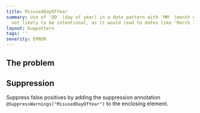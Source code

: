 ```yaml
---
title: MisusedDayOfYear
summary: Use of 'DD' (day of year) in a date pattern with 'MM' (month of year) is
  not likely to be intentional, as it would lead to dates like 'March 73rd'.
layout: bugpattern
tags: ''
severity: ERROR
---
```


<!--
*** AUTO-GENERATED, DO NOT MODIFY ***
To make changes, edit the @BugPattern annotation or the explanation in docs/bugpattern.
-->


## The problem


## Suppression
Suppress false positives by adding the suppression annotation `@SuppressWarnings("MisusedDayOfYear")` to the enclosing element.
